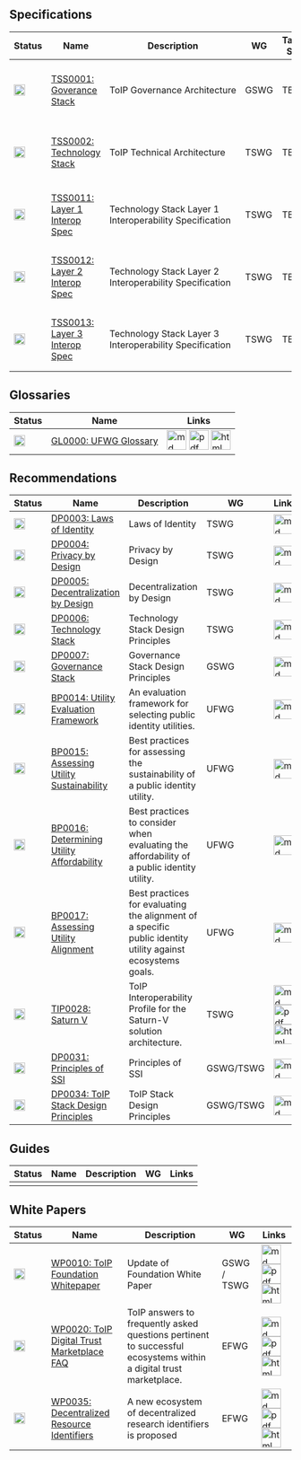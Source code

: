 
## Specifications

| Status | Name | Description | WG | Target SDO  | Links |
| --- | --- | --- | --- | --- | --- |
| <img src="https://trustoverip.github.io/deliverables/_images/results/Yellow_Light_Icon.png" alt="status" width="20" height="20"> | [TSS0001: Goverance Stack](github_repo_url) | ToIP Governance Architecture  | GSWG |TBD | [<img src="https://trustoverip.github.io/deliverables/_images/results/markdown.png" alt="md" width="35" height="35">](someurl) [<img src="https://trustoverip.github.io/deliverables/_images/results/pdf-logo.png" alt="pdf" width="35" height="35">](someurl) [<img src="https://trustoverip.github.io/deliverables/_images/results/html-logo.png" alt="html" width="35" height="35">](someurl)|
| <img src="https://trustoverip.github.io/deliverables/_images/results/Red_Light_Icon.png" alt="status" width="20" height="20"> | [TSS0002: Technology Stack](github_repo_url) | ToIP Technical Architecture | TSWG | TBD | [<img src="https://trustoverip.github.io/deliverables/_images/results/markdown.png" alt="md" width="35" height="35">](someurl) [<img src="https://trustoverip.github.io/deliverables/_images/results/pdf-logo.png" alt="pdf" width="35" height="35">](someurl) [<img src="https://trustoverip.github.io/deliverables/_images/results/html-logo.png" alt="html" width="35" height="35">](someurl)|
| <img src="https://trustoverip.github.io/deliverables/_images/results/Red_Light_Icon.png" alt="status" width="20" height="20"> | [TSS0011: Layer 1 Interop Spec](github_repo_url) | Technology Stack Layer 1 Interoperability Specification | TSWG | TBD | [<img src="https://trustoverip.github.io/deliverables/_images/results/markdown.png" alt="md" width="35" height="35">](someurl) [<img src="https://trustoverip.github.io/deliverables/_images/results/pdf-logo.png" alt="pdf" width="35" height="35">](someurl) [<img src="https://trustoverip.github.io/deliverables/_images/results/html-logo.png" alt="html" width="35" height="35">](someurl)|
| <img src="https://trustoverip.github.io/deliverables/_images/results/Red_Light_Icon.png" alt="status" width="20" height="20"> | [TSS0012: Layer 2 Interop Spec](github_repo_url) | Technology Stack Layer 2 Interoperability Specification | TSWG | TBD | [<img src="https://trustoverip.github.io/deliverables/_images/results/markdown.png" alt="md" width="35" height="35">](someurl) [<img src="https://trustoverip.github.io/deliverables/_images/results/pdf-logo.png" alt="pdf" width="35" height="35">](someurl) [<img src="https://trustoverip.github.io/deliverables/_images/results/html-logo.png" alt="html" width="35" height="35">](someurl)|
| <img src="https://trustoverip.github.io/deliverables/_images/results/Red_Light_Icon.png" alt="status" width="20" height="20"> | [TSS0013: Layer 3 Interop Spec](github_repo_url) |  Technology Stack Layer 3 Interoperability Specification | TSWG | TBD |[<img src="https://trustoverip.github.io/deliverables/_images/results/markdown.png" alt="md" width="35" height="35">](someurl) [<img src="https://trustoverip.github.io/deliverables/_images/results/pdf-logo.png" alt="pdf" width="35" height="35">](someurl) [<img src="https://trustoverip.github.io/deliverables/_images/results/html-logo.png" alt="html" width="35" height="35">](someurl)|

## Glossaries

| Status | Name | Links |
| --- | --- | --- |
| <img src="https://trustoverip.github.io/deliverables/_images/results/Red_Light_Icon.png" alt="status" width="20" height="20"> | [GL0000: UFWG Glossary](github_repo_url) |  [<img src="https://trustoverip.github.io/deliverables/_images/results/markdown.png" alt="md" width="35" height="35">](someurl) [<img src="https://trustoverip.github.io/deliverables/_images/results/pdf-logo.png" alt="pdf" width="35" height="35">](someurl) [<img src="https://trustoverip.github.io/deliverables/_images/results/html-logo.png" alt="html" width="35" height="35">](someurl)|


## Recommendations

| Status | Name | Description | WG | Links |
| --- | --- | --- | --- | --- |
| <img src="https://trustoverip.github.io/deliverables/_images/results/Red_Light_Icon.png" alt="status" width="20" height="20"> | [DP0003: Laws of Identity](https://github.com/trustoverip/deliverables/blob/main/recommendations/DP0003-laws-of-identity/) | Laws of Identity | TSWG | [<img src="https://trustoverip.github.io/deliverables/_images/results/markdown.png" alt="md" width="35" height="35">](https://github.com/trustoverip/deliverables/blob/main/recommendations/DP0003-laws-of-identity/DP0003-laws-of-identity.md) |
| <img src="https://trustoverip.github.io/deliverables/_images/results/Red_Light_Icon.png" alt="status" width="20" height="20"> | [DP0004: Privacy by Design](https://github.com/trustoverip/deliverables/tree/main/recommendations/DP0004-privacy-by-design) | Privacy by Design | TSWG | [<img src="https://trustoverip.github.io/deliverables/_images/results/markdown.png" alt="md" width="35" height="35">](https://github.com/trustoverip/deliverables/tree/main/recommendations/DP0004-privacy-by-design/DP0004-privacy-by-design.md) |
| <img src="https://trustoverip.github.io/deliverables/_images/results/Red_Light_Icon.png" alt="status" width="20" height="20"> | [DP0005: Decentralization by Design](github_repo_url) | Decentralization by Design | TSWG | [<img src="https://trustoverip.github.io/deliverables/_images/results/markdown.png" alt="md" width="35" height="35">](someurl) |
| <img src="https://trustoverip.github.io/deliverables/_images/results/Red_Light_Icon.png" alt="status" width="20" height="20"> | [DP0006: Technology Stack](github_repo_url) | Technology Stack Design Principles | TSWG | [<img src="https://trustoverip.github.io/deliverables/_images/results/markdown.png" alt="md" width="35" height="35">](someurl) |
| <img src="https://trustoverip.github.io/deliverables/_images/results/Yellow_Light_Icon.png" alt="status" width="20" height="20"> | [DP0007: Governance Stack](https://github.com/trustoverip/deliverables/tree/main/recommendations/DP0007-governance-stack) | Governance Stack Design Principles | GSWG | [<img src="https://trustoverip.github.io/deliverables/_images/results/markdown.png" alt="md" width="35" height="35">](https://github.com/trustoverip/deliverables/tree/main/recommendations/DP0007-governance-stack/DP0007-governance-stack.md) |
| <img src="https://trustoverip.github.io/deliverables/_images/results/Yellow_Light_Icon.png" alt="status" width="20" height="20"> | [BP0014: Utility Evaluation Framework](https://github.com/trustoverip/deliverables/tree/main/recommendations/BP0014-utility-evaluation-framework) | An evaluation framework for selecting public identity utilities.| UFWG | [<img src="https://trustoverip.github.io/deliverables/_images/results/markdown.png" alt="md" width="35" height="35">](https://github.com/trustoverip/deliverables/tree/main/recommendations/BP0014-utility-evaluation-framework/BP0014-utility-evaluation-framework.md) |
| <img src="https://trustoverip.github.io/deliverables/_images/results/Yellow_Light_Icon.png" alt="status" width="20" height="20"> | [BP0015: Assessing Utility Sustainability](https://github.com/trustoverip/deliverables/tree/main/recommendations/BP0015-assessing-utility-sustainability) | Best practices for assessing the sustainability of a public identity utility. | UFWG | [<img src="https://trustoverip.github.io/deliverables/_images/results/markdown.png" alt="md" width="35" height="35">](https://github.com/trustoverip/deliverables/tree/main/recommendations/BP0015-assessing-utility-sustainability/BP0015-assessing-utility-sustainability.md) |
| <img src="https://trustoverip.github.io/deliverables/_images/results/Yellow_Light_Icon.png" alt="status" width="20" height="20"> | [BP0016: Determining Utility Affordability](https://github.com/trustoverip/deliverables/tree/main/recommendations/BP0016-determining-utility-affordability) | Best practices to consider when evaluating the affordability of a public identity utility. | UFWG | [<img src="https://trustoverip.github.io/deliverables/_images/results/markdown.png" alt="md" width="35" height="35">](https://github.com/trustoverip/deliverables/tree/main/recommendations/BP0016-determining-utility-affordability/BP0016-determining-utility-affordability.md) |
| <img src="https://trustoverip.github.io/deliverables/_images/results/Yellow_Light_Icon.png" alt="status" width="20" height="20"> | [BP0017: Assessing Utility Alignment](https://github.com/trustoverip/deliverables/tree/main/recommendations/BP0017-assessing-utility-alignment) | Best practices for evaluating the alignment of a specific public identity utility against ecosystems goals. | UFWG | [<img src="https://trustoverip.github.io/deliverables/_images/results/markdown.png" alt="md" width="35" height="35">](https://github.com/trustoverip/deliverables/tree/main/recommendations/BP0017-assessing-utility-alignment/BP0017-assessing-utility-alignment.md) |
| <img src="https://trustoverip.github.io/deliverables/_images/results/Red_Light_Icon.png" alt="status" width="20" height="20"> | [TIP0028: Saturn V](https://github.com/trustoverip/TIP0028-saturn-v) | ToIP Interoperability Profile for the Saturn-V solution architecture. | TSWG | [<img src="https://trustoverip.github.io/deliverables/_images/results/markdown.png" alt="md" width="35" height="35">](https://github.com/trustoverip/WP0020-digital-trust-marketplace-faq/blob/main/publish/TIP0028-saturn-v.md) [<img src="https://trustoverip.github.io/deliverables/_images/results/pdf-logo.png" alt="pdf" width="35" height="35">](https://github.com/trustoverip/TIP0028-saturn-v/blob/main/publish/TIP0028-saturn-v.pdf) [<img src="https://trustoverip.github.io/deliverables/_images/results/html-logo.png" alt="html" width="35" height="35">](https://trustoverip.github.io/TIP0028-saturn-v/)|
| <img src="https://trustoverip.github.io/deliverables/_images/results/Red_Light_Icon.png" alt="status" width="20" height="20"> | [DP0031: Principles of SSI](https://github.com/trustoverip/deliverables/tree/main/recommendations/DP0031-principles-of-ssi) | Principles of SSI | GSWG/TSWG | [<img src="https://trustoverip.github.io/deliverables/_images/results/markdown.png" alt="md" width="35" height="35">](someurl) |
| <img src="https://trustoverip.github.io/deliverables/_images/results/Yellow_Light_Icon.png" alt="status" width="20" height="20"> | [DP0034: ToIP Stack Design Principles](https://github.com/trustoverip/deliverables/tree/main/recommendations/DP0034-toip-stack-design-principles) | ToIP Stack Design Principles | GSWG/TSWG | [<img src="https://trustoverip.github.io/deliverables/_images/results/markdown.png" alt="md" width="35" height="35">](someurl) |

## Guides

| Status | Name | Description | WG | Links |
| --- | --- | --- | --- | --- |
| | | | |

## White Papers
| Status | Name | Description | WG | Links |
| --- | --- | --- | --- | --- |
| <img src="https://trustoverip.github.io/deliverables/_images/results/Yellow_Light_Icon.png" alt="status" width="20" height="20"> | [WP0010: ToIP Foundation Whitepaper](https://github.com/trustoverip/WP0010-toip-foundation-whitepaper) | Update of Foundation White Paper | GSWG / TSWG | [<img src="https://trustoverip.github.io/deliverables/_images/results/markdown.png" alt="md" width="35" height="35">](someurl) [<img src="https://trustoverip.github.io/deliverables/_images/results/pdf-logo.png" alt="pdf" width="35" height="35">](someurl) [<img src="https://trustoverip.github.io/deliverables/_images/results/html-logo.png" alt="html" width="35" height="35">](https://trustoverip.github.io/WP0010-toip-foundation-whitepaper/)|
| <img src="https://trustoverip.github.io/deliverables/_images/results/Yellow_Light_Icon.png" alt="status" width="20" height="20"> | [WP0020: ToIP Digital Trust Marketplace FAQ](https://github.com/trustoverip/WP0020-digital-trust-marketplace-faq/) | ToIP answers to frequently asked questions pertinent to successful ecosystems within a digital trust marketplace. | EFWG | [<img src="https://trustoverip.github.io/deliverables/_images/results/markdown.png" alt="md" width="35" height="35">](https://github.com/trustoverip/WP0020-digital-trust-marketplace-faq/blob/main/publish/WP0020-digital-trust-marketplace-faq.md) [<img src="https://trustoverip.github.io/deliverables/_images/results/pdf-logo.png" alt="pdf" width="35" height="35">](https://github.com/trustoverip/WP0020-digital-trust-marketplace-faq/blob/main/publish/WP0020-digital-trust-marketplace-faq.pdf) [<img src="https://trustoverip.github.io/deliverables/_images/results/html-logo.png" alt="html" width="35" height="35">](https://trustoverip.github.io/WP0020-digital-trust-marketplace-faq/)|
| <img src="https://trustoverip.github.io/deliverables/_images/results/Yellow_Light_Icon.png" alt="status" width="20" height="20"> | [WP0035: Decentralized Resource Identifiers](https://github.com/trustoverip/WP0035-decentralized-resource-identifiers) | A new ecosystem of decentralized research identifiers is proposed | EFWG | [<img src="https://trustoverip.github.io/deliverables/_images/results/markdown.png" alt="md" width="35" height="35">](someurl) [<img src="https://trustoverip.github.io/deliverables/_images/results/pdf-logo.png" alt="pdf" width="35" height="35">](someurl) [<img src="https://trustoverip.github.io/deliverables/_images/results/html-logo.png" alt="html" width="35" height="35">](https://github.com/trustoverip/WP0035-decentralized-resource-identifiers/)|
